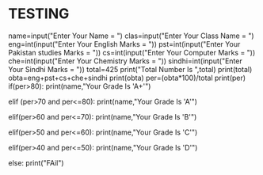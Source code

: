 # TESTING
name=input("Enter Your Name = ")
clas=input("Enter Your Class Name = ")
eng=int(input("Enter Your English Marks = "))
pst=int(input("Enter Your Pakistan studies Marks = "))
cs=int(input("Enter Your Computer Marks = "))
che=int(input("Enter Your Chemistry Marks = "))
sindhi=int(input("Enter Your Sindhi Marks = "))
total=425
print("Total Number Is ",total)
print(total)
obta=eng+pst+cs+che+sindhi
print(obta)
per=(obta*100)/total
print(per)
if(per>80):
    print(name,"Your Grade Is 'A+'")
   
elif (per>70 and per<=80):
    print(name,"Your Grade Is 'A'")

elif(per>60 and per<=70):
    print(name,"Your Grade Is 'B'")

elif(per>50 and per<=60):
    print(name,"Your Grade Is 'C'")

elif(per>40 and per<=50):
    print(name,"Your Grade Is 'D'")


else:
    print("FAil") 
